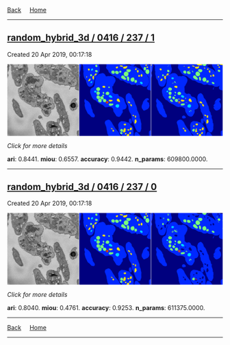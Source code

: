 
[Back](..)&nbsp;&nbsp;&nbsp;&nbsp;&nbsp;[Home](https://leapmanlab.github.io/snapshots)

---

<div class="summary"><a href="1"><h2>random_hybrid_3d / 0416 / 237 / 1</h2></a><p>Created 20 Apr 2019, 00:17:18
</p><a href="1"><img src="1/media/summary.png" align="center"></a><p>
<i>Click for more details</i>
</p></div>

**ari**: 0.8441. **miou**: 0.6557. **accuracy**: 0.9442. **n_params**: 609800.0000. 

---

<div class="summary"><a href="0"><h2>random_hybrid_3d / 0416 / 237 / 0</h2></a><p>Created 20 Apr 2019, 00:17:18
</p><a href="0"><img src="0/media/summary.png" align="center"></a><p>
<i>Click for more details</i>
</p></div>

**ari**: 0.8040. **miou**: 0.4761. **accuracy**: 0.9253. **n_params**: 611375.0000. 

---

[Back](..)&nbsp;&nbsp;&nbsp;&nbsp;&nbsp;[Home](https://leapmanlab.github.io/snapshots)

---